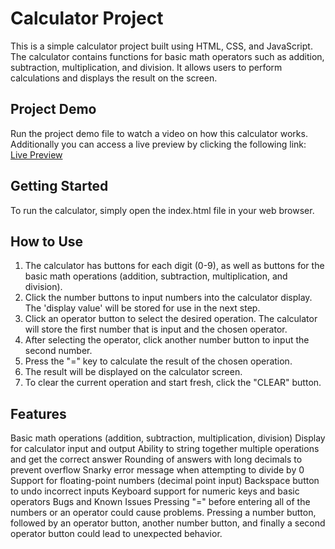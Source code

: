 # Calculator Project
This is a simple calculator project built using HTML, CSS, and JavaScript. The calculator contains functions for basic math operators such as addition, subtraction, multiplication, and division. It allows users to perform calculations and displays the result on the screen.

## Project Demo
Run the project demo file to watch a video on how this calculator works. Additionally you can access a live preview by clicking the following link: [Live Preview](https://fiza-h.github.io/calculator-js/)
## Getting Started
To run the calculator, simply open the index.html file in your web browser.

## How to Use
1. The calculator has buttons for each digit (0-9), as well as buttons for the basic math operations (addition, subtraction, multiplication, and division).
2. Click the number buttons to input numbers into the calculator display. The 'display value' will be stored for use in the next step.
3. Click an operator button to select the desired operation. The calculator will store the first number that is input and the chosen operator.
4. After selecting the operator, click another number button to input the second number.
5. Press the "=" key to calculate the result of the chosen operation.
6. The result will be displayed on the calculator screen.
7. To clear the current operation and start fresh, click the "CLEAR" button.
   
## Features
Basic math operations (addition, subtraction, multiplication, division)
Display for calculator input and output
Ability to string together multiple operations and get the correct answer
Rounding of answers with long decimals to prevent overflow
Snarky error message when attempting to divide by 0
Support for floating-point numbers (decimal point input)
Backspace button to undo incorrect inputs
Keyboard support for numeric keys and basic operators
Bugs and Known Issues
Pressing "=" before entering all of the numbers or an operator could cause problems.
Pressing a number button, followed by an operator button, another number button, and finally a second operator button could lead to unexpected behavior.
